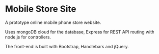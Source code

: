 # Mobile Store Site

A prototype online mobile phone store website.

Uses mongoDB cloud for the database, Express for REST API routing with node.js for controllers.

The front-end is built with Bootstrap, Handlebars and jQuery.
